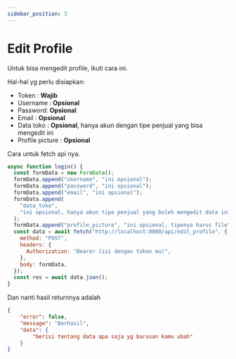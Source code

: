 ```yaml
---
sidebar_position: 3
---
```


# Edit Profile

Untuk bisa mengedit profile, ikuti cara ini.

Hal-hal yg perlu disiapkan:

- Token : **Wajib**
- Username : **Opsional**
- Password: **Opsional**
- Email : **Opsional**
- Data toko : **Opsional**, hanya akun dengan tipe penjual yang bisa mengedit ini
- Profile picture : **Opsional**

Cara untuk fetch api nya.

```javascript title="fetch.js"
async function login() {
  const formData = new FormData();
  formData.append("username", "ini opsional");
  formData.append("password", "ini opsional");
  formData.append("email", "ini opsional");
  formData.append(
    "data_toko",
    "ini opsional, hanya akun tipe penjual yang boleh mengedit data ini"
  );
  formData.append("profile_picture", "ini opsional, tipenya harus file");
  const data = await fetch("http://localhost:8080/api/edit_profile", {
    method: "POST",
    headers: {
      Authorization: "Bearer (isi dengan token mu)",
    },
    body: formData,
  });
  const res = await data.json();
}
```

Dan nanti hasil returnnya adalah

```json title="return.json"
{
    "error": false,
    "message": "Berhasil",
    "data": {
        "berisi tentang data apa saja yg barusan kamu ubah"
    }
}
```
